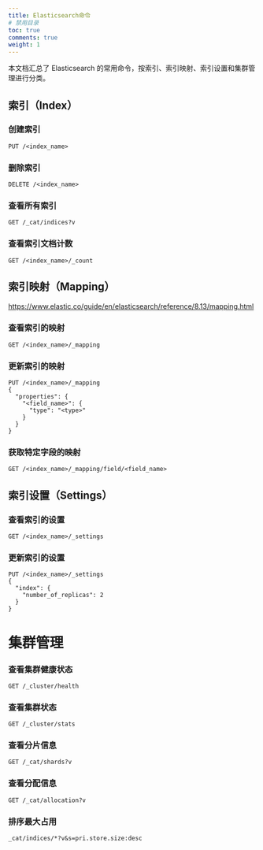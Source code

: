 ```yaml
---
title: Elasticsearch命令
# 禁用目录
toc: true
comments: true
weight: 1
---
```

本文档汇总了 Elasticsearch 的常用命令，按索引、索引映射、索引设置和集群管理进行分类。

## 索引（Index）

### 创建索引
```shell
PUT /<index_name>
```

### 删除索引
```shell
DELETE /<index_name>
```

### 查看所有索引
```shell
GET /_cat/indices?v
```

### 查看索引文档计数
```shell
GET /<index_name>/_count
```

## 索引映射（Mapping）
https://www.elastic.co/guide/en/elasticsearch/reference/8.13/mapping.html
### 查看索引的映射
```shell
GET /<index_name>/_mapping
```

### 更新索引的映射
```shell
PUT /<index_name>/_mapping
{
  "properties": {
    "<field_name>": {
      "type": "<type>"
    }
  }
}
```

### 获取特定字段的映射
```shell
GET /<index_name>/_mapping/field/<field_name>
```


## 索引设置（Settings）
### 查看索引的设置
```shell
GET /<index_name>/_settings
```

### 更新索引的设置
```shell
PUT /<index_name>/_settings
{
  "index": {
    "number_of_replicas": 2
  }
}
```

# 集群管理
### 查看集群健康状态
```shell
GET /_cluster/health
```
### 查看集群状态
```shell
GET /_cluster/stats
```
### 查看分片信息
```shell
GET /_cat/shards?v
```
### 查看分配信息
```shell
GET /_cat/allocation?v
```

### 排序最大占用
```shell
_cat/indices/*?v&s=pri.store.size:desc
```